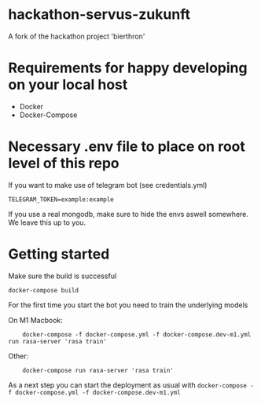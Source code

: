 # hackathon-servus-zukunft
A fork of the hackathon project 'bierthron'

# Requirements for happy developing on your local host
- Docker
- Docker-Compose

# Necessary .env file to place on root level of this repo

If you want to make use of telegram bot (see credentials.yml)

    TELEGRAM_TOKEN=example:example

If you use a real mongodb, make sure to hide the envs aswell somewhere. We leave this up to you.

# Getting started

Make sure the build is successful

`docker-compose build`

For the first time you start the bot you need to train the underlying models

On M1 Macbook:

```
    docker-compose -f docker-compose.yml -f docker-compose.dev-m1.yml run rasa-server 'rasa train'

```

Other:

```
    docker-compose run rasa-server 'rasa train'
```
        
As a next step you can start the deployment as usual with `docker-compose -f docker-compose.yml -f docker-compose.dev-m1.yml`




